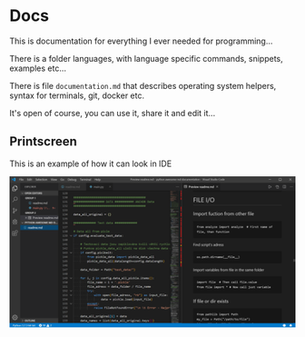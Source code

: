 # Docs

This is documentation for everything I ever needed for programming...

There is a folder languages, with language specific commands, snippets, examples etc...

There is file `documentation.md` that describes operating system helpers, syntax for terminals, git, docker etc.

It's open of course, you can use it, share it and edit it...

## Printscreen

This is an example of how it can look in IDE

<div align="center">
    <img src="/docs/source/_static/printscreen.png" width="620" alt="printscreen"/>
</div>


